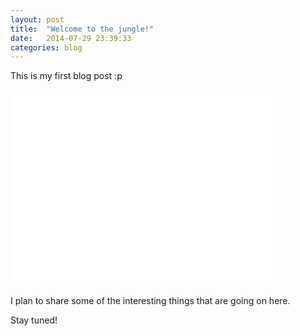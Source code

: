 ```yaml
---
layout: post
title:  "Welcome to the jungle!"
date:   2014-07-29 23:39:33
categories: blog
---
```


This is my first blog post :p

<iframe class="center" width="420" height="315" src="//www.youtube.com/embed/o1tj2zJ2Wvg" frameborder="0" allowfullscreen></iframe>

I plan to share some of the interesting things that are going on here.

Stay tuned!